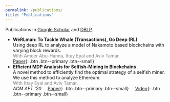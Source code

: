 ```yaml
---
permalink: /publications/
title: "Publications"
---
```


Publications in [Google Scholar](https://scholar.google.com/citations?user=9AshC4gAAAAJ) and [DBLP](https://dblp.org/pid/270/0147.html).

- **WeRLman: To Tackle Whale (Transactions), Go Deep (RL)**  
  Using deep RL to analyze a model of Nakamoto based blockchains with varying block rewards.<br>
  <font color="gray">With Ameer Abu-Hanna, Ittay Eyal and Aviv Tamar.</font>  
  [Paper](https://eprint.iacr.org/2022/175){: .btn .btn--primary .btn--small}
- **Efficient MDP Analysis for Selfish-Mining in Blockchains**  
  A novel method to efficiently find the optimal strategy of a selfish miner. We use this method to analyze Ethereum.<br>
  <font color="gray">With Ittay Eyal and Aviv Tamar.</font>  
  *ACM AFT '20* &nbsp; &nbsp;
  [Paper](https://dl.acm.org/doi/abs/10.1145/3419614.3423264){: .btn .btn--primary .btn--small} &nbsp; &nbsp;
  [Video](https://www.youtube.com/watch?v=P8ESkfCHXZ4){: .btn .btn--primary .btn--small}
